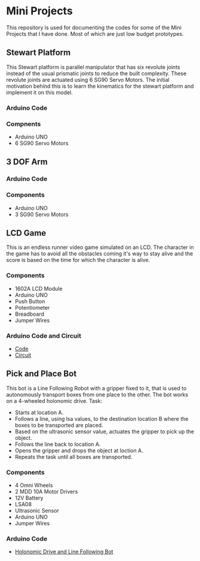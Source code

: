 # Mini Projects
This repository is used for documenting the codes for some of the Mini Projects that I have done. Most of which are just low budget prototypes.

## Stewart Platform 
This Stewart platform is parallel manipulator that has six revolute joints instead of the usual prismatic joints to reduce the built complexity. These revolute joints are actuated using 6 SG90 Servo Motors. The initial motivation behind this is to learn the kinematics for the stewart platform and implement it on this model.

### Arduino Code 

### Compnents 
- Arduino UNO
- 6 SG90 Servo Motors 

## 3 DOF Arm


### Arduino Code 

### Components
- Arduino UNO
- 3 SG90 Servo Motors 

## LCD Game 
This is an endless runner video game simulated on an LCD. The character in the game has to avoid all the obstacles coming it's way to stay alive and the score is based on the time for which the character is alive. 

### Components 
- 1602A LCD Module 
- Arduino UNO
- Push Button 
- Potentiometer 
- Breadboard 
- Jumper Wires

### Arduino Code and Circuit
- [Code](https://github.com/maanvisingh/Mini_Projects/blob/main/LCD_Game.ino)
- [Circuit](https://github.com/maanvisingh/Mini_Projects/blob/main/LCD_Game.png)

## Pick and Place Bot
This bot is a Line Following Robot with a gripper fixed to it, that is used to autonomously transport boxes from one place to the other. The bot works on a 4-wheeled holonomic drive.
Task: 
- Starts at location A.
- Follows a line, using lsa values, to the destination location B where the boxes to be transported are placed.
- Based on the ultrasonic sensor value, actuates the gripper to pick up the object.
- Follows the line back to location A.
- Opens the gripper and drops the object at loction A.
- Repeats the task until all boxes are transported.

### Components 
- 4 Omni Wheels 
- 2 MDD 10A Motor Drivers
- 12V Battery 
- LSA08 
- Ultrasonic Sensor
- Arduino UNO
- Jumper Wires

### Arduino Code
- [Holonomic Drive and Line Following Bot](https://github.com/maanvisingh/Mini_Projects/blob/main/4-wheel_pickPlace/4-wheel_pickPlace.ino)
